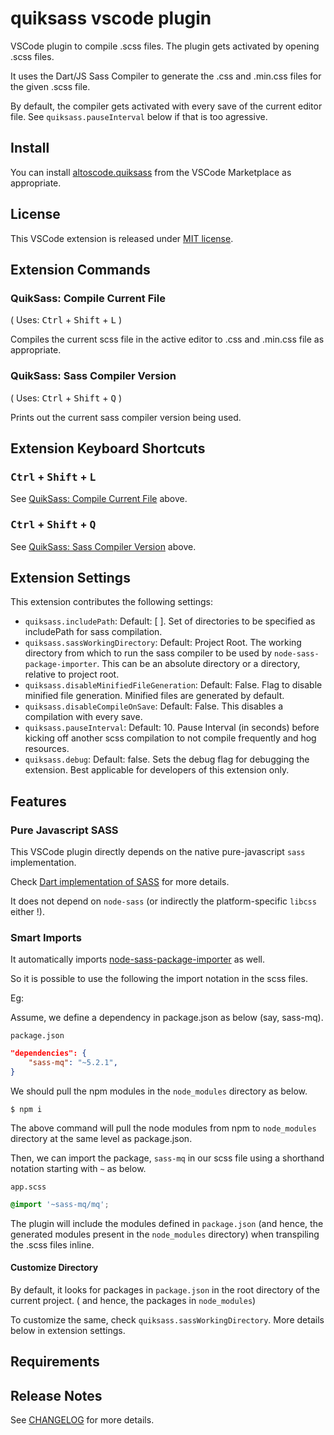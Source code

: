 # quiksass vscode plugin

VSCode plugin to compile .scss files. The plugin gets activated by opening .scss files.

It uses the Dart/JS Sass Compiler to generate the .css and .min.css files for the given .scss file.

By default, the compiler gets activated with every save of the current editor file. See `quiksass.pauseInterval` below if that is too agressive.


## Install

You can install [altoscode.quiksass](https://marketplace.visualstudio.com/items?itemName=altoscode.quiksass) from the VSCode Marketplace as appropriate.

## License

This VSCode extension is released under [MIT license](LICENSE).


## Extension Commands

### QuikSass: Compile Current File

( Uses: <kbd>Ctrl</kbd> + <kbd>Shift</kbd> + <kbd>L</kbd> )

Compiles the current scss file in the active editor to .css and .min.css file as appropriate.

### QuikSass: Sass Compiler Version

( Uses: <kbd>Ctrl</kbd> + <kbd>Shift</kbd> + <kbd>Q</kbd> )

Prints out the current sass compiler version being used.

## Extension Keyboard Shortcuts

### <kbd>Ctrl</kbd> + <kbd>Shift</kbd> + <kbd>L</kbd>

See [QuikSass: Compile Current File](#quiksass:-compile-current-file) above.

### <kbd>Ctrl</kbd> + <kbd>Shift</kbd> + <kbd>Q</kbd>

See [QuikSass: Sass Compiler Version](#quiksass:-sass-compiler-version) above.

## Extension Settings

This extension contributes the following settings:

* `quiksass.includePath`: Default: [ ]. Set of directories to be specified as includePath for sass compilation.
* `quiksass.sassWorkingDirectory`: Default: Project Root. The working directory from which to run the sass compiler to be used by `node-sass-package-importer`. This can be an absolute directory or a directory, relative to project root.
* `quiksass.disableMinifiedFileGeneration`: Default: False. Flag to disable minified file generation. Minified files are generated by default.
* `quiksass.disableCompileOnSave`: Default: False. This disables a compilation with every save.
* `quiksass.pauseInterval`: Default: 10. Pause Interval (in seconds) before kicking off another scss compilation to not compile frequently and hog resources.
* `quiksass.debug`: Default: false. Sets the debug flag for debugging the extension. Best applicable for developers of this extension only.


## Features

### Pure Javascript SASS

This VSCode plugin directly depends on the native pure-javascript `sass` implementation.

Check [Dart implementation of SASS](https://sass-lang.com/dart-sass) for more details.

It does not depend on `node-sass` (or indirectly the platform-specific `libcss` either !).

### Smart Imports

It automatically imports [node-sass-package-importer](https://github.com/maoberlehner/node-sass-magic-importer/tree/master/packages/node-sass-package-importer) as well.


So it is possible to use the following the import notation in the scss files.


Eg:

Assume, we define a dependency in package.json as below (say, sass-mq).

`package.json`
```json
"dependencies": {
    "sass-mq": "~5.2.1",
}
```

We should pull the npm modules in the `node_modules` directory as below.

```
$ npm i
```
The above command will pull the node modules from npm to `node_modules` directory at the same level as package.json.

Then, we can import the package, `sass-mq` in our scss file using a shorthand notation starting with `~` as below.

`app.scss`
```scss
@import '~sass-mq/mq';
```

The plugin will include the modules defined in `package.json` (and hence, the generated modules present in the `node_modules` directory) when transpiling the .scss files inline.

#### Customize Directory

By default, it looks for packages in `package.json` in the root directory of the current project. ( and hence, the packages in `node_modules`)

To customize the same, check `quiksass.sassWorkingDirectory`. More details below in extension settings.


## Requirements



## Release Notes

See [CHANGELOG](CHANGELOG.md) for more details.
